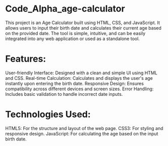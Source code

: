 # Code_Alpha_age-calculator
This project is an Age Calculator built using HTML, CSS, and JavaScript. It allows users to input their birth date and calculates their current age based on the provided date. The tool is simple, intuitive, and can be easily integrated into any web application or used as a standalone tool.


# Features:

User-friendly Interface: Designed with a clean and simple UI using HTML and CSS.
Real-time Calculation: Calculates and displays the user's age instantly upon entering the birth date.
Responsive Design: Ensures compatibility across different devices and screen sizes.
Error Handling: Includes basic validation to handle incorrect date inputs.


# Technologies Used:

HTML5: For the structure and layout of the web page.
CSS3: For styling and responsive design.
JavaScript: For calculating the age based on the input birth date.
